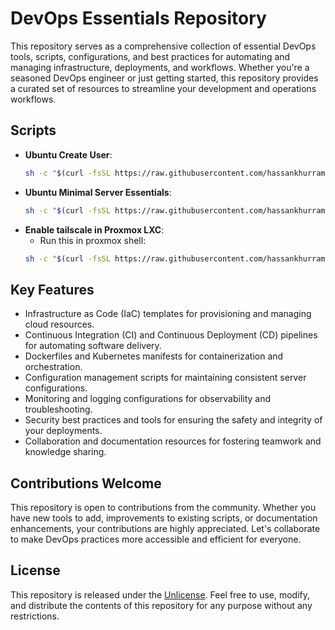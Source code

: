 # DevOps Essentials Repository

This repository serves as a comprehensive collection of essential DevOps tools, scripts, configurations, and best practices for automating and managing infrastructure, deployments, and workflows. Whether you're a seasoned DevOps engineer or just getting started, this repository provides a curated set of resources to streamline your development and operations workflows.


## Scripts

- **Ubuntu Create User**:
  ```bash
  sh -c "$(curl -fsSL https://raw.githubusercontent.com/hassankhurram/devops/main/scripts/create-sudo-user.sh)"

- **Ubuntu Minimal Server Essentials**:
  ```bash
  sh -c "$(curl -fsSL https://raw.githubusercontent.com/hassankhurram/devops/main/scripts/ubuntu-minimal.sh)"

- **Enable tailscale in Proxmox LXC**:
  - Run this in proxmox shell: 
  ```bash
  sh -c "$(curl -fsSL https://raw.githubusercontent.com/hassankhurram/devops/main/scripts/enable-tailscale-in-lxc.sh)"


## Key Features

- Infrastructure as Code (IaC) templates for provisioning and managing cloud resources.
- Continuous Integration (CI) and Continuous Deployment (CD) pipelines for automating software delivery.
- Dockerfiles and Kubernetes manifests for containerization and orchestration.
- Configuration management scripts for maintaining consistent server configurations.
- Monitoring and logging configurations for observability and troubleshooting.
- Security best practices and tools for ensuring the safety and integrity of your deployments.
- Collaboration and documentation resources for fostering teamwork and knowledge sharing.

## Contributions Welcome

This repository is open to contributions from the community. Whether you have new tools to add, improvements to existing scripts, or documentation enhancements, your contributions are highly appreciated. Let's collaborate to make DevOps practices more accessible and efficient for everyone.

## License

This repository is released under the [Unlicense](https://unlicense.org). Feel free to use, modify, and distribute the contents of this repository for any purpose without any restrictions.

